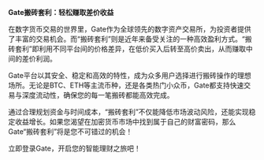 **Gate搬砖套利：轻松赚取差价收益**

在数字货币交易的世界里，Gate作为全球领先的数字资产交易所，为投资者提供了丰富的交易机会。而“搬砖套利”则是近年来备受关注的一种高效盈利方式。“搬砖套利”即利用不同平台间的价格差异，在低价买入后转至高价卖出，从而赚取中间的差价利润。

Gate平台以其安全、稳定和高效的特性，成为众多用户选择进行搬砖操作的理想场所。无论是BTC、ETH等主流币种，还是各类热门小众币，Gate都支持快速交易与深度流动性，确保您的每一笔搬砖都能高效完成。

通过合理规划资金与时间成本，“搬砖套利”不仅能降低市场波动风险，还能实现稳定收益增长。如果您渴望在加密货币市场中找到属于自己的财富密码，那么Gate“搬砖套利”将是您不可错过的机会！

立即登录Gate，开启您的智能理财之旅吧！